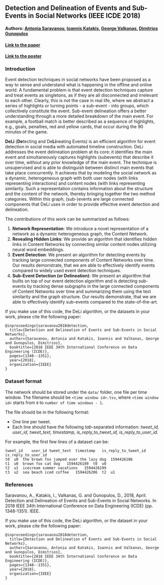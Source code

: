 ## Detection and Delineation of Events and Sub-Events in Social Networks (IEEE ICDE 2018)
#### Authors: [Antonia Saravanou](http://cgi.di.uoa.gr/~antoniasar/), [Ioannis Katakis](http://www.katakis.eu/), [George Valkanas](http://cgi.di.uoa.gr/~gvalk/), [Dimitrios Gunopulos](http://kddlab.di.uoa.gr/dg.html)
#### [Link to the paper](http://cgi.di.uoa.gr/~antoniasar/papers/Saravanou_Delineating_ICDE2018.pdf)
#### [Link to the poster](http://cgi.di.uoa.gr/~antoniasar/papers/Saravanou_Delineating_ICDE2018_poster.pdf)

### Introduction
Event detection techniques in social networks have been proposed as a way to sense and understand what is happening in the offline and online world. A fundamental problem is that event detection techniques capture and treat events as singletons, as if they are all disconnected and irrelevant to each other. Clearly, this is not the case in real life, where we abstract a series of highlights or turning points - a sub-event - into groups, which collectively constitute the event. Sub-event delineation offers a better understanding through a more detailed breakdown of the main event. For example, a football match is better described as a sequence of highlights, e.g., goals, penalties, red and yellow cards, that occur during the 90 minutes of the game. 


**DeLi** (**De**tecting and De**Li**neating Events) is an efficient algorithm for event detection in social media with automated timeline construction. DeLi addresses the event delineation problem at its core: it identifies the main event and simultaneously captures highlights (subevents) that describe it over time, without any prior knowledge of the main event. The technique is unsupervised and is able to distinguish between distinct main events that take place concurrently. It achieves that by modeling the social network as a dynamic, heterogeneous graph with both user nodes (with links representing interactions) and content nodes (with links representing similarity. Such a representation contains information about the structure and the content of the network, thereby bringing together the two method categories. Within this graph, (sub-)events are large connected components that DeLi uses in order to provide effective event detection and
delineation.


The contributions of this work can be summarized as follows:
1. **Network Representation**: We introduce a novel representation of a network as a dynamic heterogeneous graph, the Content Network. 
2. **Revealing Hidden Links**: We provide an algorithm that identifies hidden links in Content Networks by connecting similar content nodes utilizing neural word embeddings.
3. **Event Detection**: We present an algorithm for detecting events by tracking large connected components of Content Networks over time. Our results demonstrate, that we are able to effectively identify events compared to widely used event detection techniques.
4. **Sub-Event Detection (or Delineation)**: We present an algorithm that builts on top of our event detection algorithm and is detecting sub-events by tracking dense subgraphs in the large connected components of Content Networks over time and summarizing them using the text similarity and the graph structure. Our results demonstrate, that we are able to effectively identify sub-events compared to the state-of-the-art.


If you make use of this code, the DeLi algorithm, or the datasets in your work, please cite the following paper:
```
@inproceedings{saravanou2018detection,
  title={Detection and Delineation of Events and Sub-Events in Social Networks},
  author={Saravanou, Antonia and Katakis, Ioannis and Valkanas, George and Gunopulos, Dimitrios},
  booktitle={2018 IEEE 34th International Conference on Data Engineering (ICDE)},
  pages={1348--1351},
  year={2018},
  organization={IEEE}
}
```


### Dataset format

The network should be stored under the `data/` folder, one file per time window. The filename should be `<time window id>.tsv`, where `<time window id>` starts from `0` to `number of time windows - 1`.

The file should be in the following format:
- One line per tweet.
- Each line should have the following *tab*-separated information: 
*tweet_id, user_id, tweet_text, timestamp, is_reply_to_tweet_id, is_reply_to_user_id*.

For example, the first few lines of a dataset can be:
```
tweet_id    user_id tweet_text  timestamp   is_reply_to_tweet_id    is_reply_to_user_id
t0	u0	the brown fox jumped over the lazy dog	1594426186		
t1	u0	brown fox cat dog	1594426189	t0	u0
t2	u1	icecream summer vacations	1594426199		
t3	u2	sea beach iced coffee	1594426206	t2	u1
```


### References 
Saravanou, A., Katakis, I., Valkanas, G. and Gunopulos, D., 2018, April. Detection and Delineation of Events and Sub-Events in Social Networks. In 2018 IEEE 34th International Conference on Data Engineering (ICDE) (pp. 1348-1351). IEEE. 

If you make use of this code, the DeLi algorithm, or the dataset in your work, please cite the following paper:
```
@inproceedings{saravanou2018detection,
  title={Detection and Delineation of Events and Sub-Events in Social Networks},
  author={Saravanou, Antonia and Katakis, Ioannis and Valkanas, George and Gunopulos, Dimitrios},
  booktitle={2018 IEEE 34th International Conference on Data Engineering (ICDE)},
  pages={1348--1351},
  year={2018},
  organization={IEEE}
}
```
